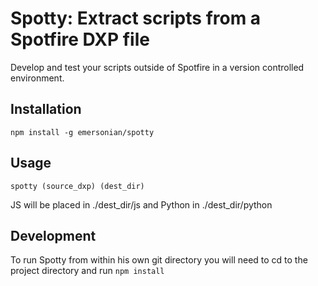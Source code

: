 # Spotty: Extract scripts from a Spotfire DXP file

Develop and test your scripts outside of Spotfire in a version controlled environment.

## Installation

    npm install -g emersonian/spotty

## Usage

    spotty (source_dxp) (dest_dir)

JS will be placed in ./dest_dir/js and Python in ./dest_dir/python

## Development

To run Spotty from within his own git directory you will need to cd to the project directory and run ```npm install```
